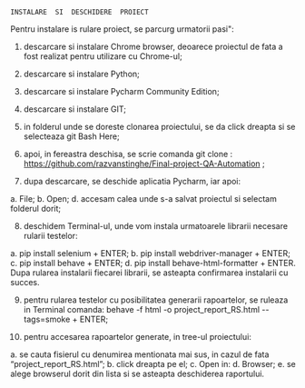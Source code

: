 	INSTALARE  SI  DESCHIDERE  PROIECT
	
Pentru instalare is rulare proiect, se parcurg urmatorii pasi":

1. descarcare si instalare Chrome browser, deoarece proiectul de fata a fost realizat pentru utilizare cu Chrome-ul;

2. descarcare si instalare Python;

3. descarcare si instalare Pycharm Community Edition;

4. descarcare si instalare GIT;

5. in folderul unde se doreste clonarea proiectului, se da click dreapta si se selecteaza git Bash Here;

6. apoi, in fereastra deschisa, se scrie comanda git clone :  https://github.com/razvanstinghe/Final-project-QA-Automation ;

7. 	dupa descarcare, se deschide aplicatia Pycharm, iar apoi: 

a. File;
b. Open;
d. accesam calea unde s-a salvat proiectul si selectam folderul dorit;

8. 	deschidem Terminal-ul, unde vom instala urmatoarele librarii necesare rularii testelor:

a. pip install selenium + ENTER;
b. pip install webdriver-manager + ENTER;
c. pip install behave + ENTER;
d. pip install behave-html-formatter + ENTER.
Dupa rularea instalarii fiecarei librarii, se asteapta confirmarea instalarii cu succes.

9. pentru rularea testelor cu posibilitatea generarii rapoartelor, se ruleaza in Terminal comanda: 
 behave -f html -o project_report_RS.html --tags=smoke + ENTER;

10. pentru accesarea rapoartelor generate, in tree-ul proiectului:

a. se cauta fisierul cu denumirea mentionata mai sus, in cazul de fata “project_report_RS.html”;
b. click dreapta pe el;
c. Open in:
d. Browser;
e. se alege browserul dorit din lista si se asteapta deschiderea raportului.